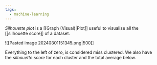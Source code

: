 ```yaml
---
tags:
  - machine-learning
---
```

*Silhouette plot* is a [[Graph (Visual)|Plot]] useful to visualise all the [[silhouette score]] of a dataset.

![[Pasted image 20240301151345.png|500]]

Everything to the left of zero, is considered miss clustered. We also have the *silhouette score* for each cluster and the total average below.
